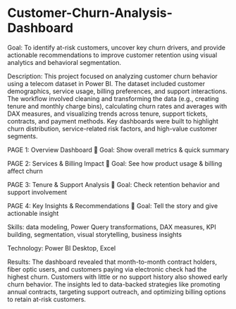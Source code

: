 # Customer-Churn-Analysis-Dashboard

Goal: To identify at-risk customers, uncover key churn drivers, and provide actionable recommendations to improve customer retention using visual analytics and behavioral segmentation.

Description:
This project focused on analyzing customer churn behavior using a telecom dataset in Power BI. The dataset included customer demographics, service usage, billing preferences, and support interactions. The workflow involved cleaning and transforming the data (e.g., creating tenure and monthly charge bins), calculating churn rates and averages with DAX measures, and visualizing trends across tenure, support tickets, contracts, and payment methods. Key dashboards were built to highlight churn distribution, service-related risk factors, and high-value customer segments.

PAGE 1: Overview Dashboard
🎯 Goal: Show overall metrics & quick summary

PAGE 2: Services & Billing Impact
🎯 Goal: See how product usage & billing affect churn

PAGE 3: Tenure & Support Analysis
🎯 Goal: Check retention behavior and support involvement

PAGE 4: Key Insights & Recommendations
🎯 Goal: Tell the story and give actionable insight

Skills: data modeling, Power Query transformations, DAX measures, KPI building, segmentation, visual storytelling, business insights

Technology: Power BI Desktop, Excel

Results:
The dashboard revealed that month-to-month contract holders, fiber optic users, and customers paying via electronic check had the highest churn. Customers with little or no support history also showed early churn behavior. The insights led to data-backed strategies like promoting annual contracts, targeting support outreach, and optimizing billing options to retain at-risk customers.
